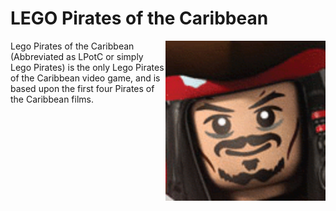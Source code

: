LEGO Pirates of the Caribbean
============
<img align="right" src="https://raw.githubusercontent.com/AlubJ/TTGames-LEGO-Documentation/main/media/icons/LPotC.png" alt="Lego Pirates of the Caribbean icon" width="256"/>
Lego Pirates of the Caribbean (Abbreviated as LPotC or simply Lego Pirates) is the only Lego Pirates of the Caribbean video game, and is based upon the first four Pirates of the Caribbean films.
